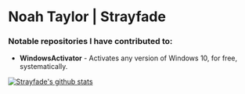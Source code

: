 # Noah Taylor | Strayfade
### Notable repositories I have contributed to:
 - **WindowsActivator** - Activates any version of Windows 10, for free, systematically.



[![Strayfade's github stats](https://github-readme-stats.vercel.app/api?username=Strayfade&show_icons=true&theme=dark)](https://github.com/anuraghazra/github-readme-stats)
